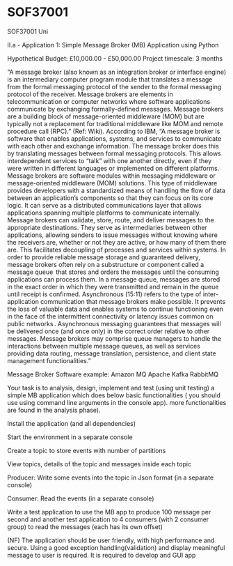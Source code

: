 # SOF37001
SOF37001 Uni


II.a - Application 1: Simple Message Broker (MB) Application using Python

Hypothetical Budget: £10,000.00 - £50,000.00
Project timescale: 3 months

“A message broker (also known as an integration broker or interface engine) is an intermediary computer
program module that translates a message from the formal messaging protocol of the sender to the formal
messaging protocol of the receiver. Message brokers are elements in telecommunication or computer
networks where software applications communicate by exchanging formally-defined messages. Message
brokers are a building block of message-oriented middleware (MOM) but are typically not a replacement
for traditional middleware like MOM and remote procedure call (RPC).” (Ref: Wiki).
According to IBM, “A message broker is software that enables applications, systems, and services to
communicate with each other and exchange information. The message broker does this by translating
messages between formal messaging protocols. This allows interdependent services to “talk” with one
another directly, even if they were written in different languages or implemented on different platforms.
Message brokers are software modules within messaging middleware or message-oriented middleware
(MOM) solutions. This type of middleware provides developers with a standardized means of handling
the flow of data between an application’s components so that they can focus on its core logic. It can serve
as a distributed communications layer that allows applications spanning multiple platforms to
communicate internally. Message brokers can validate, store, route, and deliver messages to the
appropriate destinations. They serve as intermediaries between other applications, allowing senders to
issue messages without knowing where the receivers are, whether or not they are active, or how many of
them there are. This facilitates decoupling of processes and services within systems. In order to provide
reliable message storage and guaranteed delivery, message brokers often rely on a substructure or
component called a message queue  that stores and orders the messages until the consuming applications
can process them. In a message queue, messages are stored in the exact order in which they were
transmitted and remain in the queue until receipt is confirmed. Asynchronous (15:11) refers to the type
of inter-application communication that message brokers make possible. It prevents the loss of valuable
data and enables systems to continue functioning even in the face of the intermittent connectivity or
latency issues common on public networks . Asynchronous messaging guarantees that messages will be
delivered once (and once only) in the correct order relative to other messages. Message brokers may
comprise queue managers to handle the interactions between multiple message queues, as well as services
providing data routing, message translation, persistence, and client state management functionalities.”

Message Broker Software example:
 Amazon MQ
 Apache Kafka
 RabbitMQ

Your task is to analysis, design, implement and test (using unit testing) a simple MB application which
does below basic functionalities ( you should use using command line arguments in the console app).
more functionalities are found in the analysis phase).
 
 Install the application (and all dependencies)
 
 Start the environment in a separate console
 
 Create a topic to store events with number of partitions
 
 View topics, details of the topic and messages inside each topic
 
 Producer: Write some events into the topic in Json format (in a separate console)
 
 Consumer: Read the events (in a separate console)
 
 Write a test application to use the MB app to produce 100 message per second and another test
application to 4 consumers (with 2 consumer group) to read the messages (each has its own offset)
 
 (NF) The application should be user friendly, with high performance and secure. Using a good
exception handling(validation) and display meaningful message to user is required. It is required to
develop and GUI app